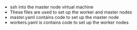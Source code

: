 - ssh into the master node virtual machine <br />
- These files are used to set up the worker and master nodes <br />
- master.yaml contains code to set up the master node <br />
- workers.yaml is contains code to set up the worker nodes <br />

